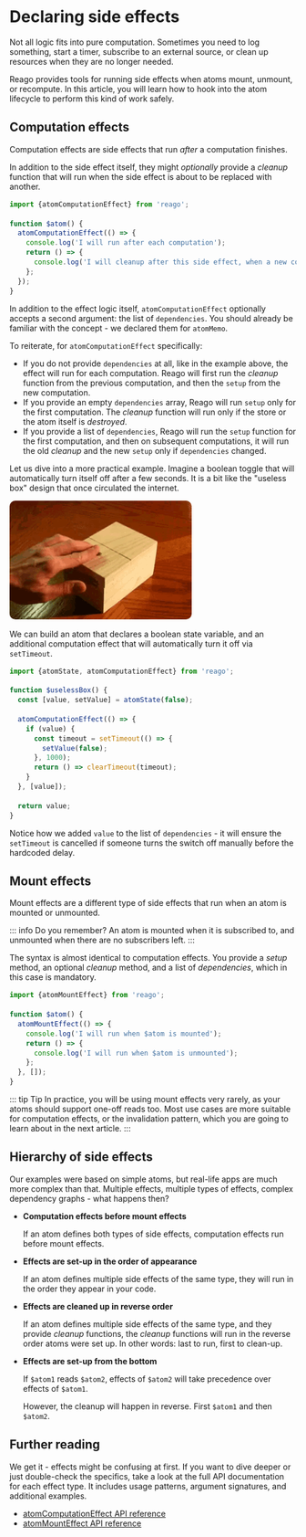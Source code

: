 # Declaring side effects

Not all logic fits into pure computation. Sometimes you need to log something, start a timer, subscribe to
an external source, or clean up resources when they are no longer needed.

Reago provides tools for running side effects when atoms mount, unmount, or recompute. In this article, you
will learn how to hook into the atom lifecycle to perform this kind of work safely.


## Computation effects

Computation effects are side effects that run _after_ a computation finishes.

In addition to the side effect itself, they might _optionally_ provide a _cleanup_ function that will
run when the side effect is about to be replaced with another.

```ts
import {atomComputationEffect} from 'reago';

function $atom() {
  atomComputationEffect(() => {
    console.log('I will run after each computation');
    return () => {
      console.log('I will cleanup after this side effect, when a new computation finishes');
    };
  });
}
```

In addition to the effect logic itself, `atomComputationEffect` optionally accepts a second argument: the
list of `dependencies`. You should already be familiar with the concept - we declared them for `atomMemo`.

To reiterate, for `atomComputationEffect` specifically:
* If you do not provide `dependencies` at all, like in the example above, the effect will run for each
  computation. Reago will first run the _cleanup_ function from the previous computation, and then the `setup`
  from the new computation.
* If you provide an empty `dependencies` array, Reago will run `setup` only for the first computation. The
  _cleanup_ function will run only if the store or the atom itself is _destroyed_.
* If you provide a list of `dependencies`, Reago will run the `setup` function for the first computation,
  and then on subsequent computations, it will run the old _cleanup_ and the new `setup` only if `dependencies`
  changed.

Let us dive into a more practical example. Imagine a boolean toggle that will automatically turn itself
off after a few seconds. It is a bit like the "useless box" design that once circulated the internet.

<img src="./useless-box.gif" style="border-radius: 10px;" alt="Useless box"/>

We can build an atom that declares a boolean state variable, and an additional computation effect that
will automatically turn it off via `setTimeout`.

```ts
import {atomState, atomComputationEffect} from 'reago';

function $uselessBox() {
  const [value, setValue] = atomState(false);

  atomComputationEffect(() => {
    if (value) {
      const timeout = setTimeout(() => {
        setValue(false);
      }, 1000);
      return () => clearTimeout(timeout);
    }
  }, [value]);

  return value;
}
```

Notice how we added `value` to the list of `dependencies` - it will ensure the `setTimeout` is cancelled
if someone turns the switch off manually before the hardcoded delay.


## Mount effects

Mount effects are a different type of side effects that run when an atom is mounted or unmounted.

::: info Do you remember?
An atom is mounted when it is subscribed to, and unmounted when there are no subscribers left.
:::

The syntax is almost identical to computation effects. You provide a _setup_ method, an optional _cleanup_ method,
and a list of _dependencies_, which in this case is mandatory.

```ts
import {atomMountEffect} from 'reago';

function $atom() {
  atomMountEffect(() => {
    console.log('I will run when $atom is mounted');
    return () => {
      console.log('I will run when $atom is unmounted');
    };
  }, []);
}
```

::: tip Tip
In practice, you will be using mount effects very rarely, as your atoms should support one-off
reads too. Most use cases are more suitable for computation effects, or the invalidation pattern,
which you are going to learn about in the next article.
:::


## Hierarchy of side effects

Our examples were based on simple atoms, but real-life apps are much more complex than that. Multiple effects,
multiple types of effects, complex dependency graphs - what happens then?

* **Computation effects before mount effects**

  If an atom defines both types of side effects, computation effects run before mount effects.

* **Effects are set-up in the order of appearance**

  If an atom defines multiple side effects of the same type, they will run in the order they appear in your code.

* **Effects are cleaned up in reverse order**

  If an atom defines multiple side effects of the same type, and they provide _cleanup_ functions, the _cleanup_
  functions will run in the reverse order atoms were set up. In other words: last to run, first to clean-up.

* **Effects are set-up from the bottom**

  If `$atom1` reads `$atom2`, effects of `$atom2` will take precedence over effects of `$atom1`.

  However, the cleanup will happen in reverse. First `$atom1` and then `$atom2`.


## Further reading

We get it - effects might be confusing at first. If you want to dive deeper or just double-check the specifics,
take a look at the full API documentation for each effect type. It includes usage patterns, argument signatures,
and additional examples.

* [atomComputationEffect API reference](/api/reago/atom-computation-effect)
* [atomMountEffect API reference](/api/reago/atom-mount-effect)
